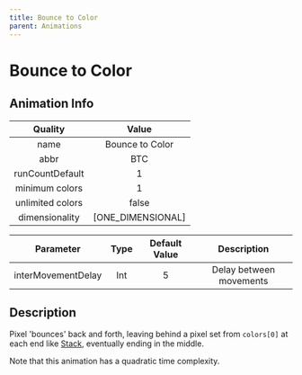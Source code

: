 ```yaml
---
title: Bounce to Color
parent: Animations
---
```


<!-- THIS FILE IS AUTOMATICALLY GENERATED -->
<!-- MAKE CHANGES TO THE AnimationInfo INSTANCE ASSOCIATED WITH THIS ANIMATION -->

# Bounce to Color

## Animation Info

|Quality|Value|
|:-:|:-:|
|name|Bounce to Color|
|abbr|BTC|
|runCountDefault|1|
|minimum colors|1|
|unlimited colors|false|
|dimensionality|[ONE_DIMENSIONAL]|

|Parameter|Type|Default Value|Description|
|:-:|:-:|:-:|:-:|
|interMovementDelay|Int|5|Delay between movements|

## Description
Pixel 'bounces' back and forth, leaving behind a pixel set from `colors[0]` at each end like [Stack](Stack), eventually ending in the middle.

Note that this animation has a quadratic time complexity.


